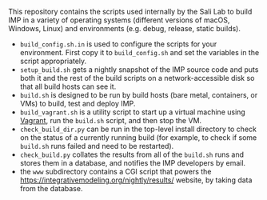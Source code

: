 This repository contains the scripts used internally by the Sali Lab
to build IMP in a variety of operating systems (different versions of macOS,
Windows, Linux) and environments (e.g. debug, release, static builds).

 - `build_config.sh.in` is used to configure the scripts for your environment.
   First copy it to `build_config.sh` and set the variables in the script
   appropriately.
 - `setup_build.sh` gets a nightly snapshot of the IMP source code and puts
   both it and the rest of the build scripts on a network-accessible disk so
   that all build hosts can see it.
 - `build.sh` is designed to be run by build hosts (bare metal, containers,
   or VMs) to build, test and deploy IMP.
 - `build_vagrant.sh` is a utility script to start up a virtual machine using
   [Vagrant](https://www.vagrantup.com/), run the `build.sh` script, and
   then stop the VM.
 - `check_build_dir.py` can be run in the top-level install directory to
   check on the status of a currently running build (for example, to check
   if some `build.sh` runs failed and need to be restarted).
 - `check_build.py` collates the results from all of the `build.sh` runs
   and stores them in a database, and notifies the IMP developers by email.
 - the `www` subdirectory contains a CGI script that powers the
   https://integrativemodeling.org/nightly/results/ website, by taking
   data from the database.
